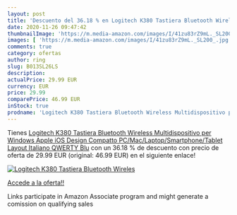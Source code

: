 ```yaml
---
layout: post
title: 'Descuento del 36.18 % en Logitech K380 Tastiera Bluetooth Wireles'
date: 2020-11-26 09:47:42
thumbnailImage: 'https://m.media-amazon.com/images/I/41zu83rZ9mL._SL200_.jpg'
images: [ 'https://m.media-amazon.com/images/I/41zu83rZ9mL._SL200_.jpg' ]
comments: true
category: ofertas
author: ring
slug: B013SL26LS
description:
actualPrice: 29.99 EUR
currency: EUR
price: 29.99
comparePrice: 46.99 EUR
inStock: true
prodname: 'Logitech K380 Tastiera Bluetooth Wireless Multidispositivo per Windows  Apple iOS  Design Compatto  PC/Mac/Laptop/Smartphone/Tablet  Layout Italiano QWERTY  Blu'
---
```


Tienes [Logitech K380 Tastiera Bluetooth Wireless Multidispositivo per Windows  Apple iOS  Design Compatto  PC/Mac/Laptop/Smartphone/Tablet  Layout Italiano QWERTY  Blu](https://www.amazon.it/dp/B013SL26LS/?tag=tolees00-21) con un 36.18 % de descuento con precio de oferta de 29.99 EUR (original: 46.99 EUR) en el siguiente enlace!

[![Logitech K380 Tastiera Bluetooth Wireles](https://m.media-amazon.com/images/I/41zu83rZ9mL._SL200_.jpg)](https://www.amazon.it/dp/B013SL26LS/?tag=tolees00-21)

[Accede a la oferta!!](https://www.amazon.it/dp/B013SL26LS/?tag=tolees00-21)

Links participate in Amazon Associate program and might generate a comission on qualifying sales


